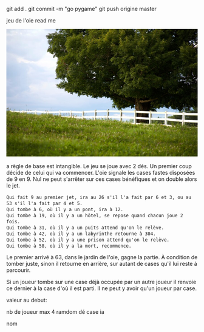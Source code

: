 git add .
git commit -m "go pygame"
git push origine master





jeu de l'oie read me

![alt tag](https://github.com/tartempion-sdr/jeu-de-l-oie/blob/master/assets/verdure850x567.jpg)

a règle de base est intangible. Le jeu se joue avec 2 dés. Un premier coup décide de celui qui va commencer. L'oie signale les cases fastes disposées de 9 en 9. Nul ne peut s'arrêter sur ces cases bénéfiques et on double alors le jet.

    Qui fait 9 au premier jet, ira au 26 s'il l'a fait par 6 et 3, ou au 53 s'il l'a fait par 4 et 5.
    Qui tombe à 6, où il y a un pont, ira à 12.
    Qui tombe à 19, où il y a un hôtel, se repose quand chacun joue 2 fois.
    Qui tombe à 31, où il y a un puits attend qu'on le relève.
    Qui tombe à 42, où il y a un labyrinthe retourne à 304.
    Qui tombe à 52, où il y a une prison attend qu'on le relève.
    Qui tombe à 58, où il y a la mort, recommence.

Le premier arrivé à 63, dans le jardin de l'oie, gagne la partie. À condition de tomber juste, sinon il retourne en arrière, sur autant de cases qu'il lui reste à parcourir.

Si un joueur tombe sur une case déjà occupée par un autre joueur il renvoie ce dernier à la case d'où il est parti. Il ne peut y avoir qu'un joueur par case. 


valeur au debut: 

nb de joueur max 4
ramdom dé
case 
ia

nom

